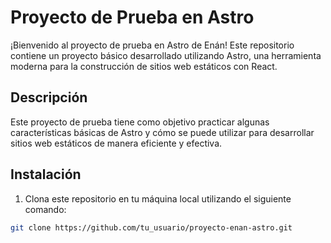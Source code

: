# Proyecto de Prueba en Astro

¡Bienvenido al proyecto de prueba en Astro de Enán! Este repositorio contiene un proyecto básico desarrollado utilizando Astro, una herramienta moderna para la construcción de sitios web estáticos con React.

## Descripción

Este proyecto de prueba tiene como objetivo practicar algunas características básicas de Astro y cómo se puede utilizar para desarrollar sitios web estáticos de manera eficiente y efectiva.

## Instalación

1. Clona este repositorio en tu máquina local utilizando el siguiente comando:

```bash
git clone https://github.com/tu_usuario/proyecto-enan-astro.git
